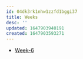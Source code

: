 ```yaml
---
id: 04dk3rk1nhw1zzfd1bggi37
title: Weeks
desc: ''
updated: 1647903940191
created: 1647903593271
---
```


- [Week-6](./root.week.six.md)
